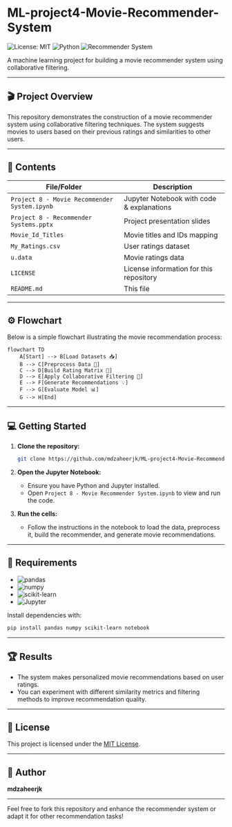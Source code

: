 # ML-project4-Movie-Recommender-System

![License: MIT](https://img.shields.io/badge/License-MIT-green.svg)
![Python](https://img.shields.io/badge/Python-3.x-blue.svg)
![Recommender System](https://img.shields.io/badge/Algorithm-Collaborative%20Filtering-yellow.svg)

A machine learning project for building a movie recommender system using collaborative filtering.

---

## 🎬 Project Overview

This repository demonstrates the construction of a movie recommender system using collaborative filtering techniques. The system suggests movies to users based on their previous ratings and similarities to other users.

---

## 📂 Contents

| File/Folder                    | Description                                              |
|--------------------------------|---------------------------------------------------------|
| `Project 8 - Movie Recommender System.ipynb`   | Jupyter Notebook with code & explanations              |
| `Project 8 - Recommender Systems.pptx`         | Project presentation slides                            |
| `Movie_Id_Titles`              | Movie titles and IDs mapping                            |
| `My_Ratings.csv`               | User ratings dataset                                    |
| `u.data`                       | Movie ratings data                                      |
| `LICENSE`                      | License information for this repository                 |
| `README.md`                    | This file                                               |

---

## ⚙️ Flowchart

Below is a simple flowchart illustrating the movie recommendation process:

```mermaid
flowchart TD
    A[Start] --> B[Load Datasets 📥]
    B --> C[Preprocess Data 🧹]
    C --> D[Build Rating Matrix 🔢]
    D --> E[Apply Collaborative Filtering 🤝]
    E --> F[Generate Recommendations 💡]
    F --> G[Evaluate Model 📊]
    G --> H[End]
```

---

## 💻 Getting Started

1. **Clone the repository:**
   ```bash
   git clone https://github.com/mdzaheerjk/ML-project4-Movie-Recommender-System.git
   ```

2. **Open the Jupyter Notebook:**
   - Ensure you have Python and Jupyter installed.
   - Open `Project 8 - Movie Recommender System.ipynb` to view and run the code.

3. **Run the cells:**
   - Follow the instructions in the notebook to load the data, preprocess it, build the recommender, and generate movie recommendations.

---

## 🧰 Requirements

- ![pandas](https://img.shields.io/badge/-pandas-informational?logo=pandas&logoColor=white&color=purple)
- ![numpy](https://img.shields.io/badge/-numpy-informational?logo=numpy&logoColor=white&color=blue)
- ![scikit-learn](https://img.shields.io/badge/-scikit--learn-informational?logo=scikit-learn&logoColor=white&color=orange)
- ![Jupyter](https://img.shields.io/badge/-Jupyter-informational?logo=Jupyter&logoColor=white&color=red)

Install dependencies with:
```bash
pip install pandas numpy scikit-learn notebook
```

---

## 🏆 Results

- The system makes personalized movie recommendations based on user ratings.
- You can experiment with different similarity metrics and filtering methods to improve recommendation quality.

---

## 📄 License

This project is licensed under the [MIT License](LICENSE).

---

## 👤 Author

**mdzaheerjk**

---

Feel free to fork this repository and enhance the recommender system or adapt it for other recommendation tasks!
